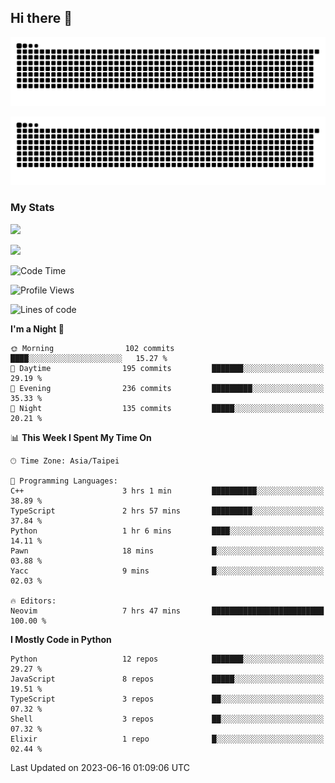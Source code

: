 ## Hi there 👋

<div align="center">

![GitHub Snake Light](https://raw.githubusercontent.com/CSY54/CSY54/snake/github-snake.svg#gh-light-mode-only)

![GitHub Snake dark](https://raw.githubusercontent.com/CSY54/CSY54/snake/github-snake-dark.svg#gh-dark-mode-only)

</div>

### My Stats

![](https://github-readme-stats.vercel.app/api?username=CSY54&theme=nord&show_icons=true)

![](https://github-readme-stats.vercel.app/api/top-langs/?username=CSY54&theme=nord&layout=compact&card_width=445)

<!--START_SECTION:waka-->
![Code Time](http://img.shields.io/badge/Code%20Time-1%2C714%20hrs%2053%20mins-blue)

![Profile Views](http://img.shields.io/badge/Profile%20Views-0-blue)

![Lines of code](https://img.shields.io/badge/From%20Hello%20World%20I%27ve%20Written-451.9%20thousand%20lines%20of%20code-blue)

**I'm a Night 🦉** 

```text
🌞 Morning                102 commits         ████░░░░░░░░░░░░░░░░░░░░░   15.27 % 
🌆 Daytime                195 commits         ███████░░░░░░░░░░░░░░░░░░   29.19 % 
🌃 Evening                236 commits         █████████░░░░░░░░░░░░░░░░   35.33 % 
🌙 Night                  135 commits         █████░░░░░░░░░░░░░░░░░░░░   20.21 % 
```


📊 **This Week I Spent My Time On** 

```text
🕑︎ Time Zone: Asia/Taipei

💬 Programming Languages: 
C++                      3 hrs 1 min         ██████████░░░░░░░░░░░░░░░   38.89 % 
TypeScript               2 hrs 57 mins       █████████░░░░░░░░░░░░░░░░   37.84 % 
Python                   1 hr 6 mins         ████░░░░░░░░░░░░░░░░░░░░░   14.11 % 
Pawn                     18 mins             █░░░░░░░░░░░░░░░░░░░░░░░░   03.88 % 
Yacc                     9 mins              █░░░░░░░░░░░░░░░░░░░░░░░░   02.03 % 

🔥 Editors: 
Neovim                   7 hrs 47 mins       █████████████████████████   100.00 % 
```

**I Mostly Code in Python** 

```text
Python                   12 repos            ███████░░░░░░░░░░░░░░░░░░   29.27 % 
JavaScript               8 repos             █████░░░░░░░░░░░░░░░░░░░░   19.51 % 
TypeScript               3 repos             ██░░░░░░░░░░░░░░░░░░░░░░░   07.32 % 
Shell                    3 repos             ██░░░░░░░░░░░░░░░░░░░░░░░   07.32 % 
Elixir                   1 repo              █░░░░░░░░░░░░░░░░░░░░░░░░   02.44 % 
```




 Last Updated on 2023-06-16 01:09:06 UTC
<!--END_SECTION:waka-->

<!--
**CSY54/CSY54** is a ✨ _special_ ✨ repository because its `README.md` (this file) appears on your GitHub profile.

Here are some ideas to get you started:

- 🔭 I’m currently working on ...
- 🌱 I’m currently learning ...
- 👯 I’m looking to collaborate on ...
- 🤔 I’m looking for help with ...
- 💬 Ask me about ...
- 📫 How to reach me: ...
- 😄 Pronouns: ...
- ⚡ Fun fact: ...
-->
